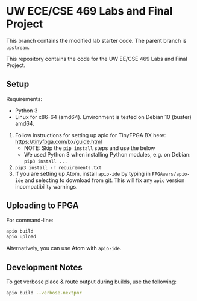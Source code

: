 # UW ECE/CSE 469 Labs and Final Project

This branch contains the modified lab starter code. The parent branch is `upstream`.

This repository contains the code for the UW EE/CSE 469 Labs and Final Project.

## Setup

Requirements:

* Python 3
* Linux for x86-64 (amd64). Environment is tested on Debian 10 (buster) amd64.

1. Follow instructions for setting up apio for TinyFPGA BX here: https://tinyfpga.com/bx/guide.html
	* NOTE: Skip the `pip install` steps and use the below
	* We used Python 3 when installing Python modules, e.g. on Debian: `pip3 install ...`
2. `pip3 install -r requirements.txt`
3. If you are setting up Atom, install `apio-ide` by typing in `FPGAwars/apio-ide` and selecting to download from git. This will fix any `apio` version incompatibility warnings.

## Uploading to FPGA

For command-line:

```sh
apio build
apio upload
```

Alternatively, you can use Atom with `apio-ide`.

## Development Notes

To get verbose place & route output during builds, use the following:

```sh
apio build --verbose-nextpnr
```
